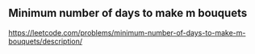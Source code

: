 ## Minimum number of days to make m bouquets
https://leetcode.com/problems/minimum-number-of-days-to-make-m-bouquets/description/
